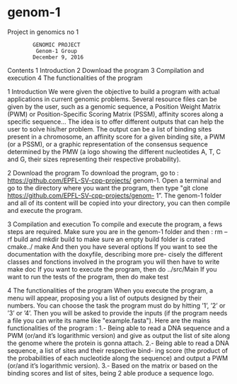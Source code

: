 # genom-1
Project in genomics no 1

            GENOMIC PROJECT
             Genom-1 Group 
            December 9, 2016


Contents
1 Introduction 
2 Download the program 
3 Compilation and execution 
4 The functionalities of the program 


1 Introduction
We were given the objective to build a program with actual applications in current genomic problems. 
Several resource files can be given by the user, such as a genomic sequence, a Position Weight Matrix (PWM) 
or Position-Specific Scoring Matrix (PSSM), affinity scores along a specific sequence...
The idea is to offer different outputs that can help the user to solve his/her problem. 
The output can be a list of binding sites present in a chromosome, an affinity score for a given binding site, 
a PWM (or a PSSM), or a graphic representation of the consensus sequence determined by the PMW 
(a logo showing the different nucleotides A, T, C and G, their sizes representing their respective probability).

2 Download the program
To download the program, go to : https://github.com/EPFL-SV-cpp-projects/ genom-1. 
Open a terminal and go to the directory where you want the program, 
then type "git clone https://github.com/EPFL-SV-cpp-projects/genom- 1”. 
The genom-1 folder and all of its content will be copied into your directory, you can then compile and execute the program.

3 Compilation and execution
To compile and execute the program, a fews steps are required. Make sure you are in the genom-1 folder and then :
rm –rf build and mkdir build to make sure an empty build folder is crated cmake../
make
And then you have several options
If you want to see the documentation with the doxyfile, describing more pre- cisely the different classes and fonctions involved in the program you will then have to write make doc
If you want to execute the program, then do ../src/Main
If you want to run the tests of the program, then do make test

4 The functionalities of the program
When you execute the program, a menu will appear, proposing you a list of outputs designed by their numbers. 
You can choose the task the program must do by hitting ’1’, ’2’ or ’3’ or ’4’. 
Then you will be asked to provide the inputs (if the program needs a file you can write its name like "example.fasta"). 
Here are the mains functionalities of the program :
1.- Being able to read a DNA sequence and a PWM (or/and it’s logarithmic version) and give as output the list of site along the genome where the protein is gonna attach.
2.- Being able to read a DNA sequence, a list of sites and their respective bind- ing score (the product of the probabilities of each nucleotide along the sequence) and output a PWM (or/and it’s logarithmic version).
3.- Based on the matrix or based on the binding scores and list of sites, being 2
able produce a sequence logo.


